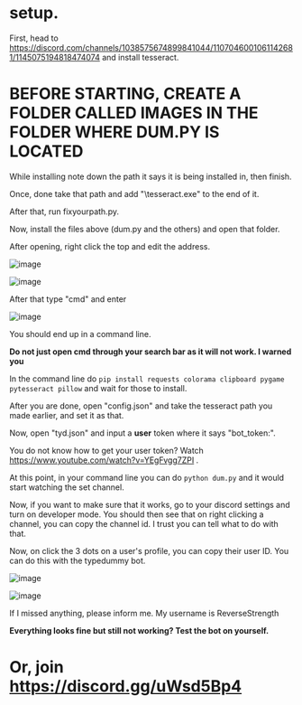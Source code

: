 # setup.

First, head to https://discord.com/channels/1038575674899841044/1107046001061142681/1145075194818474074 and install tesseract.


# BEFORE STARTING, CREATE A FOLDER CALLED IMAGES IN THE FOLDER WHERE DUM.PY IS LOCATED


While installing note down the path it says it is being installed in, then finish.

Once, done take that path and add "\tesseract.exe" to the end of it.

After that, run fixyourpath.py.

Now, install the files above (dum.py and the others) and open that folder.

After opening, right click the top and edit the address.

![image](https://github.com/TrueStrikes/xolo-members-only/assets/137821671/e773f3c9-28c4-4ae0-bd9a-b636c312ae8b)

![image](https://github.com/TrueStrikes/xolo-members-only/assets/137821671/bab75a79-5fdd-4609-bd51-84a3fad4636a)

After that type "cmd" and enter

![image](https://github.com/TrueStrikes/xolo-members-only/assets/137821671/37507b9f-b435-4aae-8b61-e00549e7d36e)

You should end up in a command line.

**Do not just open cmd through your search bar as it will not work. I warned you**

In the command line do `pip install requests colorama clipboard pygame pytesseract pillow` and wait for those to install.

After you are done, open "config.json" and take the tesseract path you made earlier, and set it as that.

Now, open "tyd.json" and input a **user** token where it says "bot_token:". 

You do not know how to get your user token? Watch https://www.youtube.com/watch?v=YEgFvgg7ZPI . 

At this point, in your command line you can do `python dum.py` and it would start watching the set channel.

Now, if you want to make sure that it works, go to your discord settings and turn on developer mode. You should then see that on right clicking a channel, you can copy the channel id. I trust you can tell what to do with that.

Now, on click the 3 dots on a user's profile, you can copy their user ID. You can do this with the typedummy bot.

![image](https://github.com/TrueStrikes/xolo-members-only/assets/137821671/5bdd7822-9d41-4b71-a28e-af5a091db183)

![image](https://github.com/TrueStrikes/xolo-members-only/assets/137821671/c5efc76d-7a19-4b53-8a8d-911302a047f7)

If I missed anything, please inform me. My username is ReverseStrength


**Everything looks fine but still not working? Test the bot on yourself.**

# Or, join https://discord.gg/uWsd5Bp4
